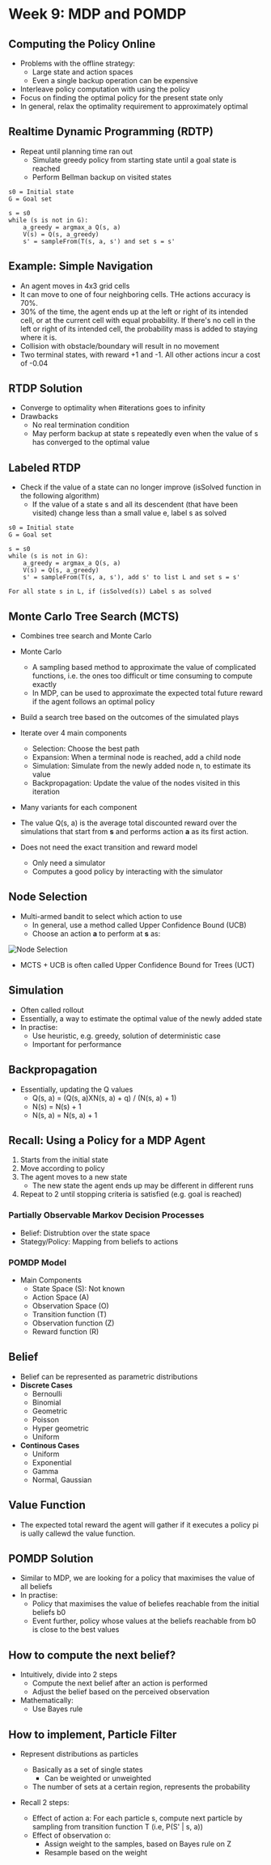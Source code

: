 # Week 9: MDP and POMDP

## Computing the Policy Online
- Problems with the offline strategy:
    - Large state and action spaces
    - Even a single backup operation can be expensive
- Interleave policy computation with using the policy
- Focus on finding the optimal policy for the present state only
- In general, relax the optimality requirement to approximately optimal

## Realtime Dynamic Programming (RDTP)
- Repeat until planning time ran out
    - Simulate greedy policy from starting state until a goal state is reached
    - Perform Bellman backup on visited states

```
s0 = Initial state
G = Goal set

s = s0
while (s is not in G):
    a_greedy = argmax_a Q(s, a)
    V(s) = Q(s, a_greedy)
    s' = sampleFrom(T(s, a, s') and set s = s'

```

## Example: Simple Navigation
- An agent moves in 4x3 grid cells
- It can move to one of four neighboring cells. THe actions accuracy is 70%.
- 30% of the time, the agent ends up at the left or right of its intended cell, or at the current cell with equal probability. If there's no cell in the left or right of its intended cell, the probability mass is added to staying where it is.
- Collision with obstacle/boundary will result in no movement
- Two terminal states, with reward +1 and -1. All other actions incur a cost of -0.04

## RTDP Solution
- Converge to optimality when #iterations goes to infinity
- Drawbacks
    - No real termination condition
    - May perform backup at state s repeatedly even when the value of s has converged to the optimal value

## Labeled RTDP
- Check if the value of a state can no longer improve (isSolved function in the following algorithm)
    - If the value of a state s and all its descendent (that have been visited) change less than a small value e, label s as solved

```
s0 = Initial state
G = Goal set

s = s0
while (s is not in G):
    a_greedy = argmax_a Q(s, a)
    V(s) = Q(s, a_greedy)
    s' = sampleFrom(T(s, a, s'), add s' to list L and set s = s'

For all state s in L, if (isSolved(s)) Label s as solved
```

## Monte Carlo Tree Search (MCTS)
- Combines tree search and Monte Carlo
- Monte Carlo
    - A sampling based method to approximate the value of complicated functions, i.e. the ones too difficult or time consuming to compute exactly
    - In MDP, can be used to approximate the expected total future reward if the agent follows an optimal policy

- Build a search tree based on the outcomes of the simulated plays
- Iterate over 4 main components
    - Selection: Choose the best path
    - Expansion: When a terminal node is reached, add a child node
    - Simulation: Simulate from the newly added node n, to estimate its value
    - Backpropagation: Update the value of the nodes visited in this iteration
- Many variants for each component
- The value Q(s, a) is the average total discounted reward over the simulations that start from __s__ and performs action __a__ as its first action.
- Does not need the exact transition and reward model
    - Only need a simulator
    - Computes a good policy by interacting with the simulator

## Node Selection
- Multi-armed bandit to select which action to use
    - In general, use a method called Upper Confidence Bound (UCB)
    - Choose an action __a__ to perform at __s__ as:

![Node Selection](resources/node_selection.png)
- MCTS + UCB is often called Upper Confidence Bound for Trees (UCT)

## Simulation
- Often called rollout
- Essentially, a way to estimate the optimal value of the newly added state
- In practise:
    - Use heuristic, e.g. greedy, solution of deterministic case
    - Important for performance

## Backpropagation
- Essentially, updating the Q values
    - Q(s, a) = (Q(s, a)XN(s, a) + q) / (N(s, a) + 1)
    - N(s) = N(s) + 1
    - N(s, a) = N(s, a) + 1


## Recall: Using a Policy for a MDP Agent
1. Starts from the initial state
2. Move according to policy
3. The agent moves to a new state
    - The new state the agent ends up may be different in different runs
4. Repeat to 2 until stopping criteria is satisfied (e.g. goal is reached)

### Partially Observable Markov Decision Processes
- Belief: Distrubtion over the state space
- Stategy/Policy: Mapping from beliefs to actions

### POMDP Model
- Main Components
    - State Space (S): Not known
    - Action Space (A)
    - Observation Space (O)
    - Transition function (T)
    - Observation function (Z)
    - Reward function (R)

## Belief
- Belief can be represented as parametric distributions
- __Discrete Cases__
    - Bernoulli
    - Binomial
    - Geometric
    - Poisson
    - Hyper geometric
    - Uniform
- __Continous Cases__
    - Uniform
    - Exponential
    - Gamma
    - Normal, Gaussian

## Value Function
- The expected total reward the agent will gather if it executes a policy pi is ually callewd the value function.

## POMDP Solution
- Similar to MDP, we are looking for a policy that maximises the value of all beliefs
- In practise:
    - Policy that maximises the value of beliefes reachable from the initial beliefs b0
    - Event further, policy whose values at the beliefs reachable from b0 is close to the best values

## How to compute the next belief?
- Intuitively, divide into 2 steps
    - Compute the next belief after an action is performed
    - Adjust the belief based on the perceived observation
- Mathematically:
    - Use Bayes rule

## How to implement, Particle Filter
- Represent distributions as particles
    - Basically as a set of single states
        - Can be weighted or unweighted
    - The number of sets at a certain region, represents the probability

- Recall 2 steps:
    - Effect of action a: For each particle s, compute next particle by sampling from transition function T (i.e, P(S' | s, a))
    - Effect of observation o:
        - Assign weight to the samples, based on Bayes rule on Z
        - Resample based on the weight



